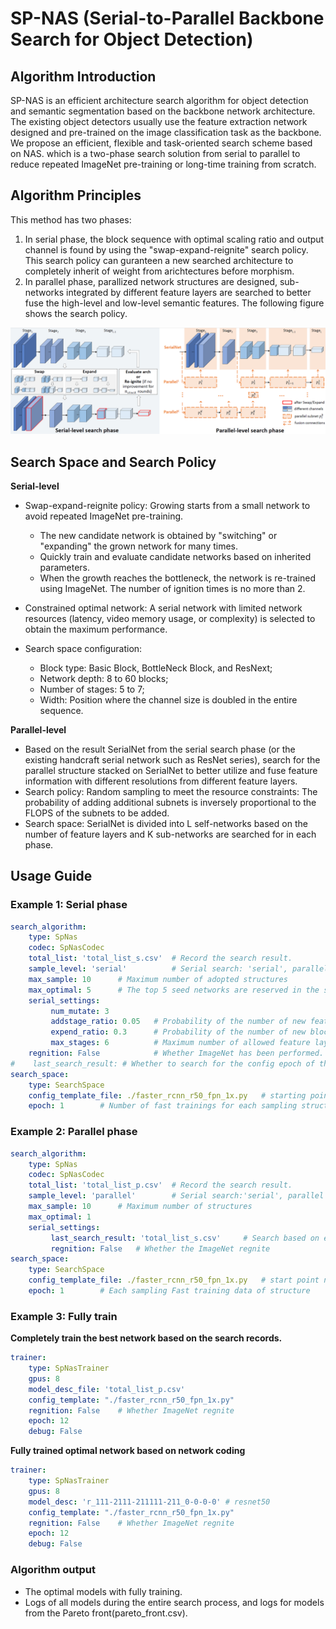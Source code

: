 # SP-NAS (Serial-to-Parallel Backbone Search for Object Detection)

## Algorithm Introduction

SP-NAS is an efficient architecture search algorithm for object detection and semantic segmentation based on the backbone network architecture. The existing object detectors usually use the feature extraction network designed and pre-trained on the image classification task as the backbone. We propose an efficient, flexible and task-oriented search scheme based on NAS. which is a two-phase search solution from serial to parallel to reduce repeated ImageNet pre-training or long-time training from scratch.

## Algorithm Principles

This method has two phases:

1. In serial phase, the block sequence with optimal scaling ratio and output channel is found by using the "swap-expand-reignite" search policy. This search policy can guranteen a new searched architecture to completely inherit of weight from arichtectures before morphism.
2. In parallel phase, parallized network structures are designed, sub-networks integrated by different feature layers are searched to better fuse the high-level and low-level semantic features. The following figure shows the search policy.

![sp-nas](./images/sp_nas.png)

## Search Space and Search Policy

**Serial-level**

- Swap-expand-reignite policy:  Growing starts from a small network to avoid repeated ImageNet pre-training.
  - The new candidate network is obtained by "switching" or "expanding" the grown network for many times.
  - Quickly train and evaluate candidate networks based on inherited parameters.
  - When the growth reaches the bottleneck, the network is re-trained using ImageNet. The number of ignition times is no more than 2.

- Constrained optimal network: A serial network with limited network resources (latency, video memory usage, or complexity) is selected to obtain the maximum performance.

- Search space configuration:
  - Block type: Basic Block, BottleNeck Block, and ResNext;
  - Network depth: 8 to 60 blocks;
  - Number of stages: 5 to 7;
  - Width: Position where the channel size is doubled in the entire sequence.

**Parallel-level**

- Based on the result SerialNet from the serial search phase (or the existing handcraft serial network such as ResNet series), search for the parallel structure stacked on SerialNet to better utilize and fuse feature information with different resolutions from different feature layers.
- Search policy: Random sampling to meet the resource constraints: The probability of adding additional subnets is inversely proportional to the FLOPS of the subnets to be added.
- Search space: SerialNet is divided into L self-networks based on the number of feature layers and K sub-networks are searched for in each phase.

## Usage Guide

### Example 1: Serial phase

```yaml
search_algorithm:
    type: SpNas
    codec: SpNasCodec
    total_list: 'total_list_s.csv'  # Record the search result.
    sample_level: 'serial'          # Serial search: 'serial', parallel search: 'parallel'
    max_sample: 10      # Maximum number of adopted structures
    max_optimal: 5      # The top 5 seed networks are reserved in the serial phase and start to mutate, set the number of parallel phases to 1
    serial_settings:
         num_mutate: 3
         addstage_ratio: 0.05   # Probability of the number of new feature layers
         expend_ratio: 0.3      # Probability of the number of new blocks
         max_stages: 6          # Maximum number of allowed feature layers
    regnition: False            # Whether ImageNet has been performed. regnite#
#    last_search_result: # Whether to search for the config epoch of the
search_space:
    type: SearchSpace
    config_template_file: ./faster_rcnn_r50_fpn_1x.py   # starting point network based on the existing search records
    epoch: 1        # Number of fast trainings for each sampling structure
```

### Example 2: Parallel phase

```yaml
search_algorithm:
    type: SpNas
    codec: SpNasCodec
    total_list: 'total_list_p.csv'  # Record the search result.
    sample_level: 'parallel'        # Serial search:'serial', parallel search: 'parallel'
    max_sample: 10      # Maximum number of structures
    max_optimal: 1
    serial_settings:
         last_search_result: 'total_list_s.csv'     # Search based on existing search records.
         regnition: False   # Whether the ImageNet regnite
search_space:
    type: SearchSpace
    config_template_file: ./faster_rcnn_r50_fpn_1x.py   # start point network is configured. config
    epoch: 1        # Each sampling Fast training data of structure
```

### Example 3: Fully train

**Completely train the best network based on the search records.**

```yaml
trainer:
    type: SpNasTrainer
    gpus: 8
    model_desc_file: 'total_list_p.csv' 
    config_template: "./faster_rcnn_r50_fpn_1x.py"
    regnition: False    # Whether ImageNet regnite
    epoch: 12
    debug: False
```

**Fully trained optimal network based on network coding**

```yaml
trainer:
    type: SpNasTrainer
    gpus: 8
    model_desc: 'r_111-2111-211111-211_0-0-0-0' # resnet50
    config_template: "./faster_rcnn_r50_fpn_1x.py"
    regnition: False    # Whether ImageNet regnite
    epoch: 12
    debug: False
```

### Algorithm output

- The optimal models with fully training.
- Logs of all models during the entire search process, and logs for models from the Pareto front(pareto_front.csv).
